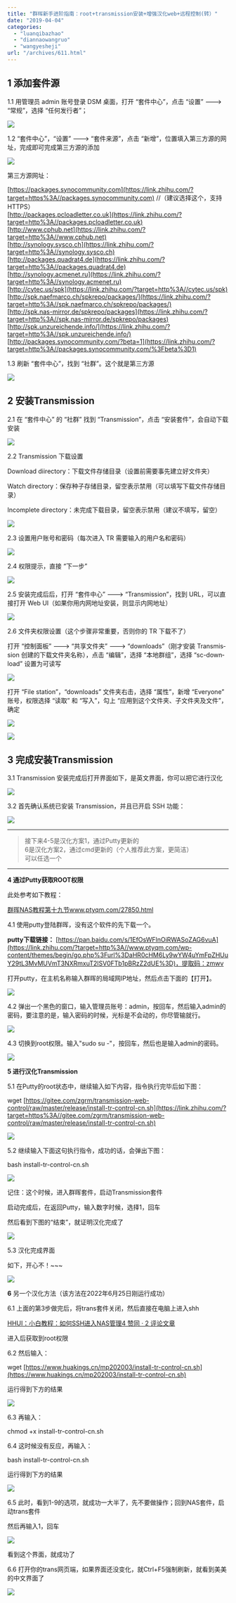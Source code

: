 ```yaml
---
title: "群晖新手进阶指南：root+transmission安装+增强汉化web+远程控制(转）"
date: "2019-04-04"
categories: 
  - "luanqibazhao"
  - "diannaowangruo"
  - "wangyesheji"
url: "/archives/611.html"
---
```


## 1 添加套件源

1.1 用管理员 ad­min 账号登录 DSM 桌面，打开 “套件中心”，点击 “设置” ---> “常规”，选择 “任何发行者”；

![](https://img-cloud.zhoujie218.top/2023/08/ec9d47220bd841f5de548b32984ba3be.jpeg)

1.2 “套件中心”，“设置” ---> “套件来源”，点击 “新增”，位置填入第三方源的网址，完成即可完成第三方源的添加

![](https://img-cloud.zhoujie218.top/2023/08/70bcf7226b338ce3af4674eb1797ae53.jpeg)

第三方源网址：

[https://packages.synocommunity.com](https://link.zhihu.com/?target=https%3A//packages.synocommunity.com) //（建议选择这个，支持HTTPS）  
[http://packages.pcloadletter.co.uk](https://link.zhihu.com/?target=http%3A//packages.pcloadletter.co.uk)  
[http://www.cphub.net](https://link.zhihu.com/?target=http%3A//www.cphub.net)  
[http://synology.sysco.ch](https://link.zhihu.com/?target=http%3A//synology.sysco.ch)  
[http://packages.quadrat4.de](https://link.zhihu.com/?target=http%3A//packages.quadrat4.de)  
[http://synology.acmenet.ru](https://link.zhihu.com/?target=http%3A//synology.acmenet.ru)  
[http://cytec.us/spk](https://link.zhihu.com/?target=http%3A//cytec.us/spk)  
[http://spk.naefmarco.ch/spkrepo/packages/](https://link.zhihu.com/?target=http%3A//spk.naefmarco.ch/spkrepo/packages/)  
[http://spk.nas-mirror.de/spkrepo/packages](https://link.zhihu.com/?target=http%3A//spk.nas-mirror.de/spkrepo/packages)  
[http://spk.unzureichende.info/](https://link.zhihu.com/?target=http%3A//spk.unzureichende.info/)  
[http://packages.synocommunity.com/?beta=1](https://link.zhihu.com/?target=http%3A//packages.synocommunity.com/%3Fbeta%3D1)

1.3 刷新 “套件中心”，找到 “社群”。这个就是第三方源

![](https://img-cloud.zhoujie218.top/2023/08/636aa7851ce672ddce17d7ded81627b0.jpeg)

## 2 安装Transmission

2.1 在 “套件中心” 的 “社群” 找到 “Trans­mis­sion”，点击 “安装套件”，会自动下载安装

![](https://img-cloud.zhoujie218.top/2023/08/9b0f25deed3ac4b1db7c7b2e072d8af7.jpeg)

2.2 Trans­mis­sion 下载设置

Down­load di­irec­tory：下载文件存储目录（设置前需要事先建立好文件夹）

Watch di­rec­tory：保存种子存储目录，留空表示禁用（可以填写下载文件存储目录）

In­com­plete di­rec­tory：未完成下载目录，留空表示禁用（建议不填写，留空）

![](https://img-cloud.zhoujie218.top/2023/08/4f9ec1f204d82b69db906478a93f7135.jpeg)

2.3 设置用户账号和密码（每次进入 TR 需要输入的用户名和密码）

![](https://img-cloud.zhoujie218.top/2023/08/77c381dfdd1d4fe359f661503c0452fd.jpeg)

2.4 权限提示，直接 “下一步”

![](https://img-cloud.zhoujie218.top/2023/08/f88107e341508a6bd9bb4c7ae918c8a9.jpeg)

2.5 安装完成后后，打开 “套件中心” ---> “Trans­mis­sion”，找到 URL，可以直接打开 Web UI（如果你用内网地址安装，则显示内网地址）

![](https://img-cloud.zhoujie218.top/2023/08/8f49964c8aa7dcb306cabc83ec514367.jpeg)

2.6 文件夹权限设置（这个步骤非常重要，否则你的 TR 下载不了）

打开 “控制面板” ---> “共享文件夹” ---> “down­loads”（刚才安装 Trans­mis­sion 创建的下载文件夹名称），点击 “编辑”，选择 “本地群组”，选择 “sc-down­load” 设置为可读写

![](https://img-cloud.zhoujie218.top/2023/08/1a78e3725efffc7c9dde592a47a0445b.jpeg)

打开 “File sta­tion”，“down­loads” 文件夹右击，选择 “属性”，新增 “Every­one” 账号，权限选择 “读取” 和 “写入”，勾上 “应用到这个文件夹、子文件夹及文件”，确定

![](https://img-cloud.zhoujie218.top/2023/08/4308c2198756ae13727cf7a029ae3179.jpeg)

![](https://img-cloud.zhoujie218.top/2023/08/e38106dd63b61a119bef35d8aeb63eca.jpeg)

## 3 完成安装Transmission

3.1 Trans­mis­sion 安装完成后打开界面如下，是英文界面，你可以把它进行汉化

![](https://img-cloud.zhoujie218.top/2023/08/5949a2ec221bebcf6296ba2cd776f355.jpeg)

3.2 首先确认系统已安装 Trans­mis­sion，并且已开启 SSH 功能：

![](https://img-cloud.zhoujie218.top/2023/08/0a4a0fe2e93cb833e78f79caa562a410.jpeg)

* * *

> 接下来4-5是汉化方案1，通过Putty更新的  
> 6是汉化方案2，通过cmd更新的（个人推荐此方案，更简洁）  
> 可以任选一个

* * *

**4 通过Putty获取ROOT权限**

此处参考如下教程：

[群晖NAS教程第十九节www.ptyqm.com/27850.html](https://link.zhihu.com/?target=http%3A//www.ptyqm.com/27850.html)

4.1 使用putty登陆群晖，没有这个软件的先下载一个。

**putty下载链接：** [https://pan.baidu.com/s/1EfOsWFlnOiRWASoZAG6vuA](https://link.zhihu.com/?target=http%3A//www.ptyqm.com/wp-content/themes/begin/go.php%3Furl%3DaHR0cHM6Ly9wYW4uYmFpZHUuY29tL3MvMUVmT3NXRmxuT2lSV0FTb1pBRzZ2dUE%3D)，提取码：zmwv

打开putty，在主机名称输入群晖的局域网IP地址，然后点击下面的【打开】。

![](https://img-cloud.zhoujie218.top/2023/08/33004de3b722d42c377306355037d915.jpeg)

4.2 弹出一个黑色的窗口，输入管理员账号：admin，按回车，然后输入admin的密码，要注意的是，输入密码的时候，光标是不会动的，你尽管输就行。

![](https://img-cloud.zhoujie218.top/2023/08/0d201601b75210512950a5d41109332a.jpeg)

4.3 切换到root权限。输入"sudo su -"，按回车，然后也是输入admin的密码。

![](https://img-cloud.zhoujie218.top/2023/08/0d9a2b96570268abad2bde32423b12d6.jpeg)

**5 进行汉化Transmission**

5.1 在Putty的root状态中，继续输入如下内容，指令执行完毕后如下图：

wget [https://gitee.com/zgrm/transmission-web-control/raw/master/release/install-tr-control-cn.sh](https://link.zhihu.com/?target=https%3A//gitee.com/zgrm/transmission-web-control/raw/master/release/install-tr-control-cn.sh)

![](https://img-cloud.zhoujie218.top/2023/08/6a11c658dea348b997f6ca4439037e30.jpeg)

5.2 继续输入下面这句执行指令，成功的话，会弹出下图：

bash install-tr-control-cn.sh

![](https://img-cloud.zhoujie218.top/2023/08/9e7dbb3a87be52b40f73078659d063e1.jpeg)

记住：这个时候，进入群晖套件，启动Transmission套件

启动完成后，在返回Putty，输入数字时候，选择1，回车

然后看到下图的“结束”，就证明汉化完成了

![](https://img-cloud.zhoujie218.top/2023/08/ca109ca0732e7d50c56cbbad500f15c0.jpeg)

5.3 汉化完成界面

如下，开心不！~~~

![](https://img-cloud.zhoujie218.top/2023/08/51c123b00e16cb65055169966c8be1df.jpeg)

**6** 另一个汉化方法（该方法在2022年6月25日刚运行成功）

6.1 上面的第3步做完后，将trans套件关闭，然后直接在电脑上进入shh

[HHUI：小白教程：如何SSH进入NAS管理4 赞同 · 2 评论文章](https://zhuanlan.zhihu.com/p/399394743)

进入后获取到root权限

6.2 然后输入：

wget [https://www.huakings.cn/mp202003/install-tr-control-cn.sh](https://www.huakings.cn/mp202003/install-tr-control-cn.sh)

运行得到下方的结果

![](https://img-cloud.zhoujie218.top/2023/08/084e4d7eda7511d7892992ef5d55ba43.jpeg)

6.3 再输入：

chmod +x install-tr-control-cn.sh

6.4 这时候没有反应，再输入：

bash install-tr-control-cn.sh

运行得到下方的结果

![](https://img-cloud.zhoujie218.top/2023/08/ec48865d0e10b90b9b62724b7d593bf5.jpeg)

6.5 此时，看到1-9的选项，就成功一大半了，先不要做操作；回到NAS套件，启动trans套件

然后再输入1，回车

![](https://img-cloud.zhoujie218.top/2023/08/db83a7b511edd354759c1ded9c6f3cfb.jpeg)

看到这个界面，就成功了

6.6 打开你的trans网页端，如果界面还没变化，就Ctrl+F5强制刷新，就看到美美的中文界面了

![](https://img-cloud.zhoujie218.top/2023/08/ec99434aa90179b10da524d009ec43a6.jpeg)
